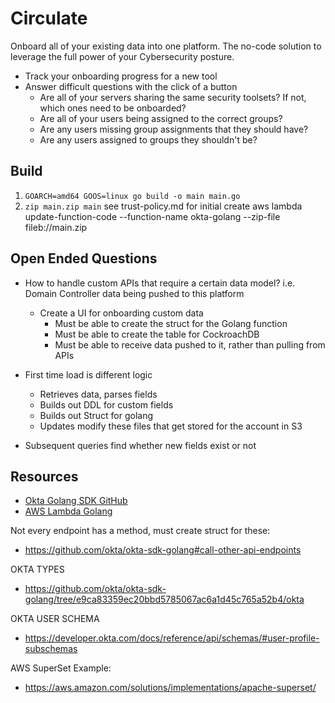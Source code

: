 # Circulate

Onboard all of your existing data into one platform.
The no-code solution to leverage the full power of your Cybersecurity posture. 


- Track your onboarding progress for a new tool
- Answer difficult questions with the click of a button
    - Are all of your servers sharing the same security toolsets? If not, which ones need to be onboarded?
    - Are all of your users being assigned to the correct groups?
    - Are any users missing group assignments that they should have?
    - Are any users assigned to groups they shouldn't be?


## Build

1. `GOARCH=amd64 GOOS=linux go build -o main main.go`
1. `zip main.zip main`
see trust-policy.md for initial create
aws lambda update-function-code --function-name okta-golang --zip-file fileb://main.zip


## Open Ended Questions
- How to handle custom APIs that require a certain data model? i.e. Domain Controller data being pushed to this platform 
    - Create a UI for onboarding custom data
        - Must be able to create the struct for the Golang function
        - Must be able to create the table for CockroachDB
        - Must be able to receive data pushed to it, rather than pulling from APIs

- First time load is different logic
    - Retrieves data, parses fields
    - Builds out DDL for custom fields
    - Builds out Struct for golang
    - Updates modify these files that get stored for the account in S3

- Subsequent queries find whether new fields exist or not

## Resources

- [Okta Golang SDK GitHub](https://github.com/okta/okta-sdk-golang)
- [AWS Lambda Golang](https://docs.aws.amazon.com/lambda/latest/dg/lambda-golang.html)

Not every endpoint has a method, must create struct for these:
- https://github.com/okta/okta-sdk-golang#call-other-api-endpoints

OKTA TYPES
- https://github.com/okta/okta-sdk-golang/tree/e9ca83359ec20bbd5785067ac6a1d45c765a52b4/okta

OKTA USER SCHEMA
- https://developer.okta.com/docs/reference/api/schemas/#user-profile-subschemas

AWS SuperSet Example:
- https://aws.amazon.com/solutions/implementations/apache-superset/
